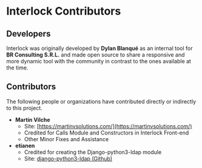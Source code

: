 # Interlock Contributors

## Developers

Interlock was originally developed by **Dylan Blanqué** as an internal tool for
**BR Consulting S.R.L.** and made open source to share a responsive and more
dynamic tool with the community in contrast to the ones available at the time.

## Contributors

The following people or organizations have contributed directly or indirectly
to this project.

* **Martin Vilche**
    - Site: [https://martinvsolutions.com/](https://martinvsolutions.com/)
    - Credited for Calls Module and Constructors in Interlock Front-end
    - Other Minor Fixes and Assistance
* **etianen**
    - Credited for creating the Django-python3-ldap module
    - Site: [django-python3-ldap (Github)](https://github.com/etianen/django-python3-ldap)
